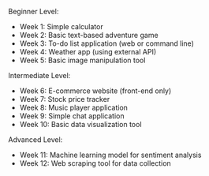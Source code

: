 Beginner Level:
- Week 1: Simple calculator
- Week 2: Basic text-based adventure game
- Week 3: To-do list application (web or command line)
- Week 4: Weather app (using external API)
- Week 5: Basic image manipulation tool

Intermediate Level:
- Week 6: E-commerce website (front-end only)
- Week 7: Stock price tracker
- Week 8: Music player application
- Week 9: Simple chat application
- Week 10: Basic data visualization tool

Advanced Level:
- Week 11: Machine learning model for sentiment analysis
- Week 12: Web scraping tool for data collection
